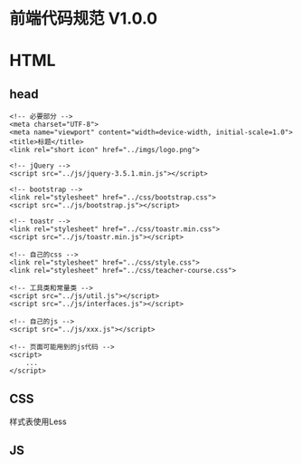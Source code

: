 # 前端代码规范 V1.0.0
# HTML
## head
    <!-- 必要部分 -->
    <meta charset="UTF-8">
    <meta name="viewport" content="width=device-width, initial-scale=1.0">
    <title>标题</title>
    <link rel="short icon" href="../imgs/logo.png">

    <!-- jQuery -->
    <script src="../js/jquery-3.5.1.min.js"></script>

    <!-- bootstrap -->
    <link rel="stylesheet" href="../css/bootstrap.css">
    <script src="../js/bootstrap.js"></script>

    <!-- toastr -->
    <link rel="stylesheet" href="../css/toastr.min.css">
    <script src="../js/toastr.min.js"></script>

    <!-- 自己的css -->
    <link rel="stylesheet" href="../css/style.css">
    <link rel="stylesheet" href="../css/teacher-course.css">

    <!-- 工具类和常量类 -->
    <script src="../js/util.js"></script>
    <script src="../js/interfaces.js"></script>

    <!-- 自己的js -->
    <script src="../js/xxx.js"></script>

    <!-- 页面可能用到的js代码 -->
    <script>
        ...
    </script>

## CSS
样式表使用Less

## JS

